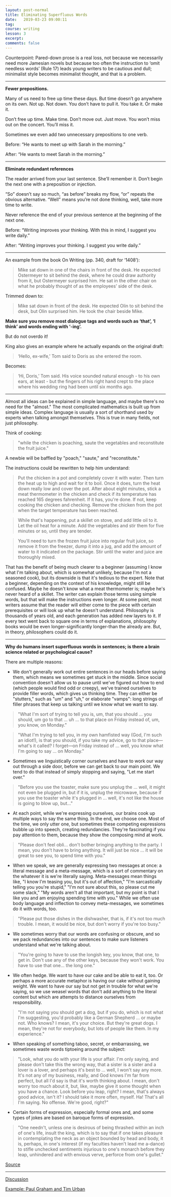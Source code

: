 ```yaml
---
layout: post-normal
title: Eliminating Superfluous Words
date:   2019-03-23 09:00:11
tag:
course: writing
lesson: 3
excerpt:
comments: false
---
```



Counterpoint: Pared-down prose is a real loss, not because we necessarily need more Jamesian novels but because too often the instruction to ‘omit needless words’ (Rule 17) leads young writers to be cautious and dull; minimalist style becomes minimalist thought, and that is a problem.

---

**Fewer prepositions.**

Many of us need to free up time these days. But time doesn’t go anywhere on its own. Not up. Not down. You don’t have to pull it. You take it. Or make it.

Don’t free up time. Make time. Don’t move out. Just move. You won’t miss out on the concert. You’ll miss it.

Sometimes we even add two unnecessary prepositions to one verb.

Before: “He wants to meet up with Sarah in the morning.”

After: “He wants to meet Sarah in the morning.”

---

**Eliminate redundant references**

The reader arrived from your last sentence. She’ll remember it. Don’t begin the next one with a preposition or injection.

“So” doesn’t say so much, “as before” breaks my flow, “or” repeats the obvious alternative. “Well” means you’re not done thinking, well, take more time to write.

Never reference the end of your previous sentence at the beginning of the next one.

Before: “Writing improves your thinking. With this in mind, I suggest you write daily.”

After: “Writing improves your thinking. I suggest you write daily.”


---


An example from the book On Writing (pp. 340, draft for ‘1408’):

> Mike sat down in one of the chairs in front of the desk. He expected Ostermeyer to sit behind the desk, where he could draw authority from it, but Ostermeyer surprised him. He sat in the other chair on what he probably thought of as the employees’ side of the desk.

Trimmed down to:

> Mike sat down in front of the desk. He expected Olin to sit behind the desk, but Olin surprised him. He took the chair beside Mike.


**Make sure you remove most dialogue tags and words such as ‘that’, ‘I think’ and words ending with ‘-ing’.**

But do not overdo it!

King also gives an example where he actually expands on the original draft:

> ‘Hello, ex-wife,’ Tom said to Doris as she entered the room.

Becomes:

>‘Hi, Doris,’ Tom said. His voice sounded natural enough - to his own ears, at least - but the fingers of his right hand crept to the place where his wedding ring had been until six months ago.


---

Almost all ideas can be explained in simple language, and maybe there's no need for the "almost." The most complicated mathematics is built up from simple ideas. Complex language is usually a sort of shorthand used by experts when talking amongst themselves. This is true in many fields, not just philosophy. 

Think of cooking: 

> "while the chicken is poaching, saute the vegetables and reconstitute the fruit juice." 

A newbie will be baffled by "poach," "saute," and "reconstitute." 

The instructions could be rewritten to help him understand: 

> Put the chicken in a pot and completely cover it with water. Then turn the heat up to high and wait for it to boil. Once it does, turn the heat down really low and cover the pot. After about eight minutes, stick a meat thermometer in the chicken and check if its temperature has reached 165 degrees fahrenheit. If it has, you're done. If not, keep cooking the chicken and checking. Remove the chicken from the pot when the target temperature has been reached. 

> While that's happening, put a skillet on stove, and add little oil to it. Let the oil heat for a minute. Add the vegetables and stir them for five minutes or so, until they are tender. 

> You'll need to turn the frozen fruit juice into regular fruit juice, so remove it from the freezer, dump it into a jug, and add the amount of water to it indicated on the package. Stir until the water and juice are thoroughly mixed.


That has the benefit of being much clearer to a beginner (assuming I know what I'm talking about, which is somewhat unlikely, because I'm not a seasoned cook), but its downside is that it's tedious to the expert. Note that a beginner, depending on the context of his knowledge, might still be confused. Maybe he doesn't know what a meat thermometer is; maybe he's never heard of a skillet. The writer can explain those terms using simple words, but that will make the instructions even longer. At some point, most writers assume that the reader will either come to the piece with certain prerequisites or will look up what he doesn't understand. Philosophy is thousands of years old, and each generation has added new layers to it. If every text went back to square one in terms of explanations, philosophy books would be even longer-significantly longer-than the already are. But, in theory, philosophers could do it.


----

**Why do humans insert superfluous words in sentences; is there a brain science related or psychological cause?**

There are multiple reasons:

* We don't generally work out entire sentences in our heads before saying them, which means we sometimes get stuck in the middle. Since social convention doesn't allow us to pause until we've figured out how to end (which people would find odd or creepy), we've trained ourselves to provide filler words, which gives us thinking time. They can either be "stutters," such as "um" and "uh," or elaborate "vamps": long strings of filler phrases that keep us talking until we know what we want to say.

> "What I'm sort of trying to tell you is, um, that you should ... you should, um go to that ... uh ... to that place on Friday instead of, um, you know, on Monday."

> "What I'm trying to tell you, in my own hamfisted way (God, I'm such an idiot!), is that you should, if you take my advice, go to that place—what's it called? I forget—on Friday instead of ... well, you know what I'm going to say ... on Monday."

* Sometimes we linguistically corner ourselves and have to work our way out through a side door, before we can get back to our main point. We tend to do that instead of simply stopping and saying, "Let me start over."

> "Before you use the toaster, make sure you unplug the ... well, it might not even be plugged in, but if it is, unplug the microwave, because if you use the toaster while it's plugged in ... well, it's not like the house is going to blow up, but..."

* At each point, while we're expressing ourselves, our brains cook up multiple ways to say the same thing. In the end, we choose one. Most of the time, we only utter one, but sometimes these competing expressions bubble up into speech, creating redundancies. They're fascinating if you pay attention to them, because they show the composing mind at work.

> "Please don't feel obli... don't bother bringing anything to the party. I mean, you don't have to bring anything. It will just be nice ... it will be great to see you, to spend time with you."

* When we speak, we are generally expressing two messages at once: a literal message and a meta-message, which is a sort of commentary on the whatever it is we're literally saying. Meta-messages mean things like, "I know I'm teasing you, but it's out of affection," "I'm sarcastically telling you you're stupid," "I'm not sure about this, so please cut me some slack," "My words aren't all that important, but my point is that I like you and am enjoying spending time with you." While we often use body language and inflection to convey meta-messages, we sometimes do it with words, too.

> "Please put those dishes in the dishwasher, that is, if it's not too much trouble. I mean, it would be nice, but don't worry if you're too busy."

* We sometimes worry that our words are confusing or obscure, and so we pack redundancies into our sentences to make sure listeners understand what we're talking about.

> "You're going to have to use the longish key, you know, that one, to get in. Don't use any of the other keys, because they won't work. You have to use that one... the long one."

* We often hedge. We want to have our cake and be able to eat it, too. Or perhaps a more accurate metaphor is having our cake without gaining weight. We want to have our say but not get in trouble for what we're saying, so we use weasel words that don't add anything to the literal content but which are attempts to distance ourselves from responsibility.

> "I'm not saying you should get a dog, but if you do, which is not what I'm suggesting, you'd probably like a German Shepherd ... or maybe not. Who knows? I mean, it's your choice. But they're great dogs. I mean, they're not for everybody, but lots of people like them. In my experience."

* When speaking of something taboo, secret, or embarrassing, we sometimes waste words tiptoeing around the subject:

> "Look, what you do with your life is your affair. I'm only saying, and please don't take this the wrong way, that a sister is a sister and a lover is a lover, and perhaps it's best to ... well, I won't say any more. It's not any of my business, really, and God knows I'm far from perfect, but all I'd say is that it's worth thinking about. I mean, don't worry too much about it, but, like, maybe give it some thought when you have a chance. Look before you leap, right? I mean, that's always good advice, isn't it? I should take it more often, myself. Ha! That's all I'm saying. No offense. We're good, right?"

* Certain forms of expression, especially formal ones and, and some types of jokes are based on baroque forms of expression.

> "One needn't, unless one is desirous of being thrashed within an inch of one's life, insult the king, which is to say that if one takes pleasure in contemplating the neck as an object bounded by head and body, it is, perhaps, in one's interest (if my faculties haven't lead me a-dance) to stifle unchecked sentiments injurious to one's monarch before they leap, unhindered and with envious verve, perforce from one's gullet."

[Source](https://www.quora.com/Why-do-humans-insert-superfluous-words-in-sentences-is-there-a-brain-science-related-or-psychological-cause/answer/Marcus-Geduld)


----
[Discussion](https://news.ycombinator.com/item?id=26678444)

[Example: Paul Graham and Tim Urban](https://twitter.com/waitbutwhy/status/1370188105010020354?s=20)


